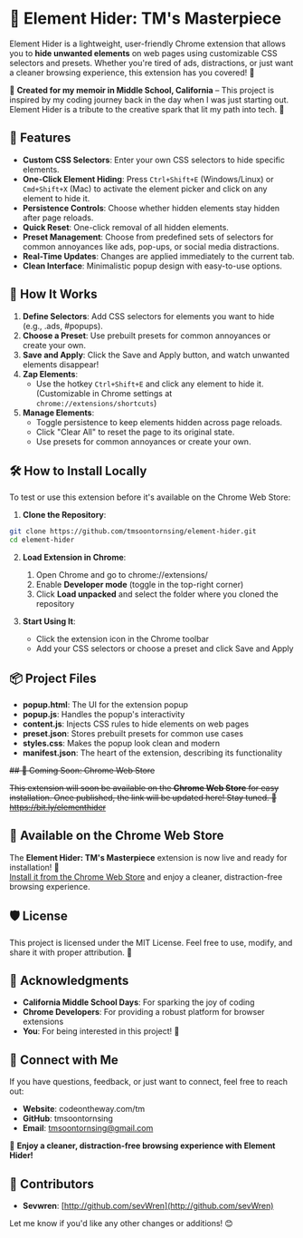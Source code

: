 # 🌟 Element Hider: TM's Masterpiece

Element Hider is a lightweight, user-friendly Chrome extension that allows you to **hide unwanted elements** on web pages using customizable CSS selectors and presets. Whether you're tired of ads, distractions, or just want a cleaner browsing experience, this extension has you covered! 🎯

📝 **Created for my memoir in Middle School, California** – This project is inspired by my coding journey back in the day when I was just starting out. Element Hider is a tribute to the creative spark that lit my path into tech. 🌈

## 🎉 Features

* **Custom CSS Selectors**: Enter your own CSS selectors to hide specific elements.
* **One-Click Element Hiding**: Press `Ctrl+Shift+E` (Windows/Linux) or `Cmd+Shift+X` (Mac) to activate the element picker and click on any element to hide it.
* **Persistence Controls**: Choose whether hidden elements stay hidden after page reloads.
* **Quick Reset**: One-click removal of all hidden elements.
* **Preset Management**: Choose from predefined sets of selectors for common annoyances like ads, pop-ups, or social media distractions.
* **Real-Time Updates**: Changes are applied immediately to the current tab.
* **Clean Interface**: Minimalistic popup design with easy-to-use options.

## 🚀 How It Works

1. **Define Selectors**: Add CSS selectors for elements you want to hide (e.g., .ads, #popups).
2. **Choose a Preset**: Use prebuilt presets for common annoyances or create your own.
3. **Save and Apply**: Click the Save and Apply button, and watch unwanted elements disappear!
4. **Zap Elements**:
   - Use the hotkey `Ctrl+Shift+E` and click any element to hide it.  (Customizable in 
   Chrome settings at `chrome://extensions/shortcuts`)
5. **Manage Elements**:
   - Toggle persistence to keep elements hidden across page reloads.
   - Click "Clear All" to reset the page to its original state.
   - Use presets for common annoyances or create your own.

## 🛠️ How to Install Locally

To test or use this extension before it's available on the Chrome Web Store:

1. **Clone the Repository**:
```bash
git clone https://github.com/tmsoontornsing/element-hider.git
cd element-hider
```

2. **Load Extension in Chrome**:
   1. Open Chrome and go to chrome://extensions/
   2. Enable **Developer mode** (toggle in the top-right corner)
   3. Click **Load unpacked** and select the folder where you cloned the repository

3. **Start Using It**:
   * Click the extension icon in the Chrome toolbar
   * Add your CSS selectors or choose a preset and click Save and Apply

## 📦 Project Files

* **popup.html**: The UI for the extension popup
* **popup.js**: Handles the popup's interactivity
* **content.js**: Injects CSS rules to hide elements on web pages
* **preset.json**: Stores prebuilt presets for common use cases
* **styles.css**: Makes the popup look clean and modern
* **manifest.json**: The heart of the extension, describing its functionality

~~## 🌟 Coming Soon: Chrome Web Store~~

~~This extension will soon be available on the **Chrome Web Store** for easy installation. Once published, the link will be updated here! Stay tuned. 🛒
https://bit.ly/elementhider~~

## 🌟 Available on the Chrome Web Store

The **Element Hider: TM's Masterpiece** extension is now live and ready for installation! 🎉  
[Install it from the Chrome Web Store](https://bit.ly/elementhider) and enjoy a cleaner, distraction-free browsing experience.

## 🛡️ License

This project is licensed under the MIT License. Feel free to use, modify, and share it with proper attribution. 💖

## 💌 Acknowledgments

* **California Middle School Days**: For sparking the joy of coding
* **Chrome Developers**: For providing a robust platform for browser extensions
* **You**: For being interested in this project! 🙌

## 🌟 Connect with Me

If you have questions, feedback, or just want to connect, feel free to reach out:

* **Website**: codeontheway.com/tm
* **GitHub**: tmsoontornsing
* **Email**: tmsoontornsing@gmail.com

🎉 **Enjoy a cleaner, distraction-free browsing experience with Element Hider!**

## 🤝 Contributors

* **Sevwren**: [http://github.com/sevWren](http://github.com/sevWren)


Let me know if you'd like any other changes or additions! 😊
